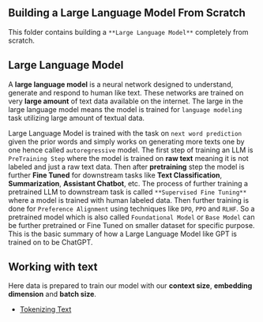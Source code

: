 ## Building a Large Language Model From Scratch

This folder contains building a `**Large Language Model**` completely from scratch.

## Large Language Model

A **large language model** is a neural network designed to understand, generate and respond to human like text. These networks are trained on very **large amount** of text data available on the internet. The large in the large language model means the model is trained for `language modeling` task utilizing large amount of textual data.

Large Language Model is trained with the task on `next word prediction` given the prior words and simply works on generating more texts one by one hence called `autoregressive` model. The first step of training an LLM is `PreTraining Step` where the model is trained on **raw text** meaning it is not labeled and just a raw text data. Then after **pretraining** step the model is further **Fine Tuned** for downstream tasks like **Text Classification**, **Summarization**, **Assistant Chatbot**, etc. The process of further training a pretrained LLM to downstream task is called `**Supervised Fine Tuning**` where a model is trained with human labeled data. Then further training is done for `Preference Alignment` using techniques like `DPO`, `PPO` and `RLHF`. So a pretrained model which is also called `Foundational Model` or `Base Model` can be further pretrained or Fine Tuned on smaller dataset for specific purpose. This is the basic summary of how a Large Language Model like GPT is trained on to be ChatGPT.

## Working with text

Here data is prepared to train our model with our **context size**, **embedding dimension** and **batch size**.

- [Tokenizing Text](./1.%20working%20with%20text/tokenization.ipynb)
